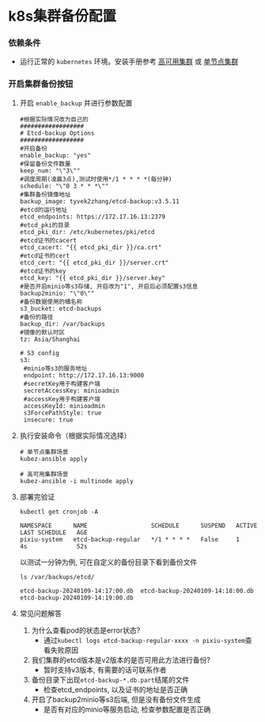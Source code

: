 # k8s集群备份配置
### 依赖条件
- 运行正常的 `kubernetes` 环境。安装手册参考 [高可用集群](../install/multinode.md) 或 [单节点集群](../install/all-in-one.md)

### 开启集群备份按钮
1. 开启 `enable_backup` 并进行参数配置
    ```shell
   #根据实际情况改为自己的
   ##################
   # Etcd-backup Options
   ##################
   #开启备份
   enable_backup: "yes"
   #保留备份文件数量
   keep_num: "\"3\""
   #调度周期(凌晨3点),测试时使用*/1 * * * *(每分钟)
   schedule: "\"0 3 * * *\""
   #集群备份镜像地址
   backup_image: tyvek2zhang/etcd-backup:v3.5.11
   #etcd的运行地址
   etcd_endpoints: https://172.17.16.13:2379
   #etcd_pki的目录
   etcd_pki_dir: /etc/kubernetes/pki/etcd
   #etcd证书的cacert
   etcd_cacert: "{{ etcd_pki_dir }}/ca.crt"
   #etcd证书的cert
   etcd_cert: "{{ etcd_pki_dir }}/server.crt"
   #etcd证书的key
   etcd_key: "{{ etcd_pki_dir }}/server.key"
   #是否开启minio等s3存储, 开启改为"1", 开启后必须配置s3信息
   backup2minio: "\"0\""
   #备份数据使用的桶名称
   s3_bucket: etcd-backups
   #备份的路径
   backup_dir: /var/backups
   #镜像的默认时区
   tz: Asia/Shanghai
   
   # S3 config
   s3:
     #minio等s3的服务地址
     endpoint: http://172.17.16.13:9000
     #secretKey用于构建客户端
     secretAccessKey: minioadmin
     #accessKey用于构建客户端
     accessKeyId: minioadmin
     s3ForcePathStyle: true
     insecure: true
   ```
   
2. 执行安装命令（根据实际情况选择）

   ```shell
   # 单节点集群场景
   kubez-ansible apply

   # 高可用集群场景
   kubez-ansible -i multinode apply
   ```
   
3. 部署完验证
   
   ```shell
   kubectl get cronjob -A
   ```
   
   ```shell
   NAMESPACE      NAME                  SCHEDULE      SUSPEND   ACTIVE   LAST SCHEDULE   AGE
   pixiu-system   etcd-backup-regular   */1 * * * *   False     1        4s              52s
   ```
   
   以测试一分钟为例, 可在自定义的备份目录下看到备份文件
   
   ```shell
   ls /var/backups/etcd/
   ```
   
   ```shell
   etcd-backup-20240109-14:17:00.db  etcd-backup-20240109-14:18:00.db  etcd-backup-20240109-14:19:00.db
   ```

4. 常见问题解答
   1. 为什么查看pod的状态是error状态?
      - 通过`kubectl logs etcd-backup-regular-xxxx -n pixiu-system`查看失败原因
   2. 我们集群的etcd版本是v2版本的是否可用此方法进行备份?
      - 暂时支持v3版本, 有需要的话可联系作者
   3. 备份目录下出现`etcd-backup-*.db.part`结尾的文件
      - 检查etcd_endpoints, 以及证书的地址是否正确
   4. 开启了backup2minio等s3后端, 但是没有备份文件生成
      - 是否有对应的minio等服务启动, 检查参数配置是否正确